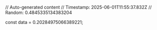 // Auto-generated content
// Timestamp: 2025-06-01T11:55:37.832Z
// Random: 0.4845335134383204

const data = 0.20284975066389221;